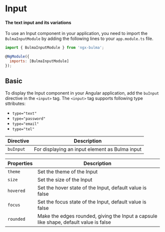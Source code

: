# Input

#### The text input and its variations

To use an Input component in your application, you need to import the `BulmaInputModule` by adding the following lines to your `app.module.ts` file.

```javascript
import { BulmaInputModule } from 'ngx-bulma';

@NgModule({
  imports: [BulmaInputModule]
});
```

## Basic

To display the Input component in your Angular application, add the `buInput` directive in the `<input>` tag. The `<input>` tag supports following type sttributes:

- `type="text"`
- `type="password"`
- `type="email"`
- `type="tel"`

| Directive | Description                                    |
| --------- | ---------------------------------------------- |
| `buInput` | For displaying an input element as Bulma input |

| Properties | Description                                                                           |
| ---------- | ------------------------------------------------------------------------------------- |
| `theme`    | Set the theme of the Input                                                            |
| `size`     | Set the size of the Input                                                             |
| `hovered`  | Set the hover state of the Input, default value is false                              |
| `focus`    | Set the focus state of the Input, default value is false                              |
| `rounded`  | Make the edges rounded, giving the Input a capsule like shape, default value is false |
